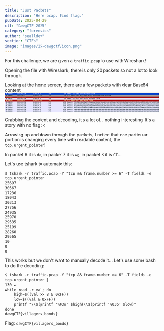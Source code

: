 ```yaml
---
title: "Just Packets"
description: "Here pcap. Find flag." 
pubDate: 2025-04-29
ctf: "DawgCTF 2025"
category: "forensics"
author: "sealldev"
section: "CTFs"
image: "images/25-dawgctf/icon.png"
---
```


For this challenge, we are given a `traffic.pcap` to use with Wireshark!

Opening the file with Wireshark, there is only 20 packets so not a lot to look through.

Looking at the home screen, there are a few packets with clear Base64 content:
![base64.png](images/25-dawgctf/justpackets/base64.png)

Grabbing the content and decoding, it's a lot of... nothing interesting. It's a story with no flag :<

Arrowing up and down through the packets, I notice that one particular portion is changing every time with readable content, the `tcp.urgent_pointer`!

In packet 6 it is `da`, in packet 7 it is `wg`, in packet 8 it is `CT`...

Let's use tshark to automate this:
```
$ tshark -r traffic.pcap -Y "tcp && frame.number >= 6" -T fields -e tcp.urgent_pointer
25697
30567
17236
18043
30313
27756
24935
25970
29535
25199
28260
29565
10
0
0
```

This works but we don't want to manually decode it... Let's use some bash to do the decoding:
```
$ tshark -r traffic.pcap -Y "tcp && frame.number >= 6" -T fields -e tcp.urgent_pointer |                                                                                                                       130 ↵
while read -r val; do
    high=$((val >> 8 & 0xFF))
    low=$((val & 0xFF))
    printf "\\$(printf '%03o' $high)\\$(printf '%03o' $low)"
done
dawgCTF{villagers_bonds}
```

Flag: `dawgCTF{villagers_bonds}`